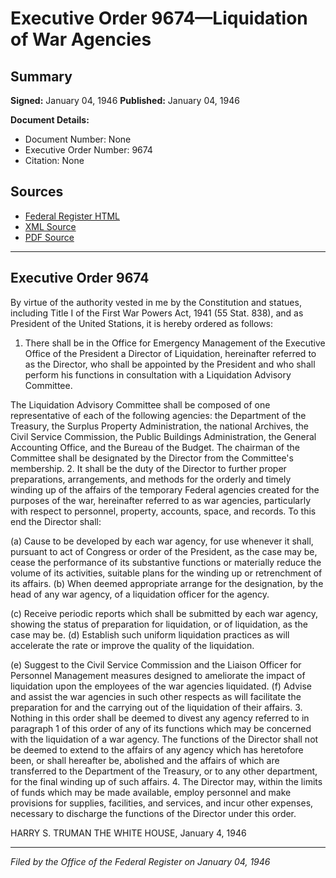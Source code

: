 # Executive Order 9674—Liquidation of War Agencies

## Summary

**Signed:** January 04, 1946
**Published:** January 04, 1946

**Document Details:**
- Document Number: None
- Executive Order Number: 9674
- Citation: None

## Sources
- [Federal Register HTML](https://www.presidency.ucsb.edu/documents/executive-order-9674-liquidation-war-agencies)
- [XML Source](None)
- [PDF Source](None)

---

## Executive Order 9674

By virtue of the authority vested in me by the Constitution and statues, including Title I of the First War Powers Act, 1941 (55 Stat. 838), and as President of the United Stations, it is hereby ordered as follows:
1. There shall be in the Office for Emergency Management of the Executive Office of the President a Director of Liquidation, hereinafter referred to as the Director, who shall be appointed by the President and who shall perform his functions in consultation with a Liquidation Advisory Committee.

The Liquidation Advisory Committee shall be composed of one representative of each of the following agencies: the Department of the Treasury, the Surplus Property Administration, the national Archives, the Civil Service Commission, the Public Buildings Administration, the General Accounting Office, and the Bureau of the Budget. The chairman of the Committee shall be designated by the Director from the Committee's membership.
2. It shall be the duty of the Director to further proper preparations, arrangements, and methods for the orderly and timely winding up of the affairs of the temporary Federal agencies created for the purposes of the war, hereinafter referred to as war agencies, particularly with respect to personnel, property, accounts, space, and records. To this end the Director shall:

(a) Cause to be developed by each war agency, for use whenever it shall, pursuant to act of Congress or order of the President, as the case may be, cease the performance of its substantive functions or materially reduce the volume of its activities, suitable plans for the winding up or retrenchment of its affairs.
(b) When deemed appropriate arrange for the designation, by the head of any war agency, of a liquidation officer for the agency.

(c) Receive periodic reports which shall be submitted by each war agency, showing the status of preparation for liquidation, or of liquidation, as the case may be.
(d) Establish such uniform liquidation practices as will accelerate the rate or improve the quality of the liquidation.

(e) Suggest to the Civil Service Commission and the Liaison Officer for Personnel Management measures designed to ameliorate the impact of liquidation upon the employees of the war agencies liquidated.
(f) Advise and assist the war agencies in such other respects as will facilitate the preparation for and the carrying out of the liquidation of their affairs.
3. Nothing in this order shall be deemed to divest any agency referred to in paragraph 1 of this order of any of its functions which may be concerned with the liquidation of a war agency. The functions of the Director shall not be deemed to extend to the affairs of any agency which has heretofore been, or shall hereafter be, abolished and the affairs of which are transferred to the Department of the Treasury, or to any other department, for the final winding up of such affairs.
4. The Director may, within the limits of funds which may be made available, employ personnel and make provisions for supplies, facilities, and services, and incur other expenses, necessary to discharge the functions of the Director under this order.

HARRY S. TRUMAN
THE WHITE HOUSE,
January 4, 1946

---

*Filed by the Office of the Federal Register on January 04, 1946*
